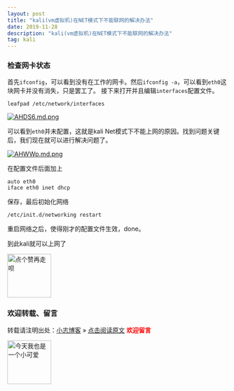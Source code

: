```yaml
---
layout: post
title: "kali(vm虚拟机)在NET模式下不能联网的解决办法"
date: 2019-11-28
description: "kali(vm虚拟机)在NET模式下不能联网的解决办法"
tag: kali
---
```


### 检查网卡状态
首先`ifconfig`，可以看到没有在工作的网卡。然后`ifconfig -a`，可以看到`eth0`这块网卡并没有消失，只是罢工了。
接下来打开并且编辑`interfaces`配置文件。

```
leafpad /etc/network/interfaces
```

[![AHDS6.md.png](https://cdn.img.wenhairu.com/images/2019/11/28/AHDS6.md.png)](https://img.wenhairu.com/image/AHDS6)

可以看到`eth0`并未配置，这就是kali Net模式下不能上网的原因。找到问题关键后，我们现在就可以进行解决问题了。

[![AHWWp.md.png](https://cdn.img.wenhairu.com/images/2019/11/28/AHWWp.md.png)](https://img.wenhairu.com/image/AHWWp)

在配置文件后面加上
```
auto eth0
iface eth0 inet dhcp
```
保存，最后初始化网络
```
/etc/init.d/networking restart
```
重启网络之后，使得刚才的配置文件生效，done。

到此kali就可以上网了

<img src="https://miao.su/images/2019/08/09/9150e4e5gy1g0sab5n1uej2043037weba662a.jpg" height="100" alt="点个赞再走呗">

### 欢迎转载、留言

转载请注明出处：[小志博客](http://xiaozhi-chen.github.io) » [点击阅读原文](http://pengjuchen.tk/kali(vm虚拟机)在NET模式下不能联网的解决办法/)
<font face="黑体" color="red">**欢迎留言**</font>

<img src="https://miao.su/images/2019/08/09/6af89bc8gw1f8qnullt9ij20140140sibd843.jpg" height="100" alt="今天我也是一个小可爱">
